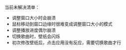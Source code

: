 当前未解决清单：
- 调整窗口大小时会崩溃
- 鼠标移动到窗口边缘时很难变成调整窗口大小的模式
- 调整播放进度偶尔崩溃
- 切换歌曲时，壁纸会闪烁
- 初次修改壁纸后，点击应用没有反应，需要切换歌曲才行
